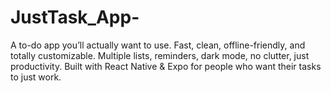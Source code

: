# JustTask_App-
A to-do app you’ll actually want to use. Fast, clean, offline-friendly, and totally customizable. Multiple lists, reminders, dark mode, no clutter, just productivity. Built with React Native &amp; Expo for people who want their tasks to just work.
